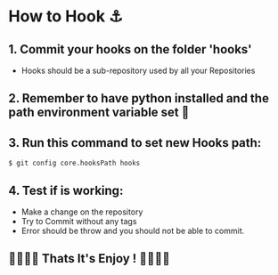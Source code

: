 # How to Hook ⚓

## 1. Commit your hooks on the folder 'hooks'

* Hooks should be a sub-repository used by all your Repositories

## 2. Remember to have python installed and the path environment variable set 🐍


## 3. Run this command to set new Hooks path:

    $ git config core.hooksPath hooks

## 4. Test if is working:
* Make a change on the repository 
* Try to Commit without any tags
* Error should be throw and you should not be able to commit.

## 🎉🎉🎉🎉 Thats It's Enjoy !  🎉🎉🎉🎉


